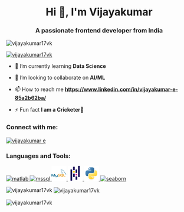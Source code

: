<h1 align="center">Hi 👋, I'm Vijayakumar</h1>
<h3 align="center">A passionate frontend developer from India</h3>

<p align="left"> <img src="https://komarev.com/ghpvc/?username=vijayakumar17vk&label=Profile%20views&color=0e75b6&style=flat" alt="vijayakumar17vk" /> </p>

<p align="left"> <a href="https://github.com/ryo-ma/github-profile-trophy"><img src="https://github-profile-trophy.vercel.app/?username=vijayakumar17vk" alt="vijayakumar17vk" /></a> </p>

- 🔭 I’m currently learning **Data Science**

- 👯 I’m looking to collaborate on **AI/ML**

- 📫 How to reach me **https://www.linkedin.com/in/vijayakumar-e-85a2b62ba/**

- ⚡ Fun fact **I am a Cricketer🏏**

<h3 align="left">Connect with me:</h3>
<p align="left">
<a href="https://linkedin.com/in/vijayakumar e" target="blank"><img align="center" src="https://raw.githubusercontent.com/rahuldkjain/github-profile-readme-generator/master/src/images/icons/Social/linked-in-alt.svg" alt="vijayakumar e" height="30" width="40" /></a>
</p>

<h3 align="left">Languages and Tools:</h3>
<p align="left"> <a href="https://www.mathworks.com/" target="_blank" rel="noreferrer"> <img src="https://upload.wikimedia.org/wikipedia/commons/2/21/Matlab_Logo.png" alt="matlab" width="40" height="40"/> </a> <a href="https://www.microsoft.com/en-us/sql-server" target="_blank" rel="noreferrer"> <img src="https://www.svgrepo.com/show/303229/microsoft-sql-server-logo.svg" alt="mssql" width="40" height="40"/> </a> <a href="https://www.mysql.com/" target="_blank" rel="noreferrer"> <img src="https://raw.githubusercontent.com/devicons/devicon/master/icons/mysql/mysql-original-wordmark.svg" alt="mysql" width="40" height="40"/> </a> <a href="https://pandas.pydata.org/" target="_blank" rel="noreferrer"> <img src="https://raw.githubusercontent.com/devicons/devicon/2ae2a900d2f041da66e950e4d48052658d850630/icons/pandas/pandas-original.svg" alt="pandas" width="40" height="40"/> </a> <a href="https://www.python.org" target="_blank" rel="noreferrer"> <img src="https://raw.githubusercontent.com/devicons/devicon/master/icons/python/python-original.svg" alt="python" width="40" height="40"/> </a> <a href="https://seaborn.pydata.org/" target="_blank" rel="noreferrer"> <img src="https://seaborn.pydata.org/_images/logo-mark-lightbg.svg" alt="seaborn" width="40" height="40"/> </a> </p>

<p><img align="left" src="https://github-readme-stats.vercel.app/api/top-langs?username=vijayakumar17vk&show_icons=true&locale=en&layout=compact" alt="vijayakumar17vk" /></p>

<p>&nbsp;<img align="center" src="https://github-readme-stats.vercel.app/api?username=vijayakumar17vk&show_icons=true&locale=en" alt="vijayakumar17vk" /></p>

<p><img align="center" src="https://github-readme-streak-stats.herokuapp.com/?user=vijayakumar17vk&" alt="vijayakumar17vk" /></p>
